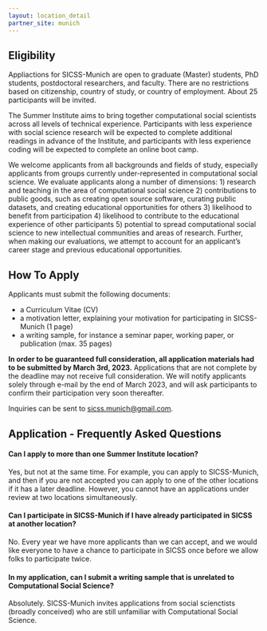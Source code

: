 ```yaml
---
layout: location_detail
partner_site: munich
---
```


## Eligibility

Appliactions for SICSS-Munich are open to graduate (Master) students, PhD students, postdoctoral researchers, and faculty. There are no restrictions based on citizenship, country of study, or country of employment. About 25 participants will be invited.

The Summer Institute aims to bring together computational social scientists across all levels of technical experience. Participants with less experience with social science research will be expected to complete additional readings in advance of the Institute, and participants with less experience coding will be expected to complete an online boot camp. 

We welcome applicants from all backgrounds and fields of study, especially applicants from groups currently under-represented in computational social science. We evaluate applicants along a number of dimensions: 1) research and teaching in the area of computational social science 2) contributions to public goods, such as creating open source software, curating public datasets, and creating educational opportunities for others 3) likelihood to benefit from participation 4) likelihood to contribute to the educational experience of other participants 5) potential to spread computational social science to new intellectual communities and areas of research. Further, when making our evaluations, we attempt to account for an applicant’s career stage and previous educational opportunities.

## How To Apply

Applicants must submit the following documents: 

- a Curriculum Vitae (CV)
- a motivation letter, explaining your motivation for participating in SICSS-Munich (1 page)
- a writing sample, for instance a seminar paper, working paper, or publication (max. 35 pages)


**In order to be guaranteed full consideration, all application materials had to be submitted by March 3rd, 2023.** Applications that are not complete by the deadline may not receive full consideration. We will notify applicants solely through e-mail by the end of March 2023, and will ask participants to confirm their participation very soon thereafter.

Inquiries can be sent to sicss.munich@gmail.com.

## Application - Frequently Asked Questions

#### Can I apply to more than one Summer Institute location?

Yes, but not at the same time. For example, you can apply to SICSS-Munich, and then if you are not accepted you can apply to one of the other locations if it has a later deadline. However, you cannot have an applications under review at two locations simultaneously.

#### Can I participate in SICSS-Munich if I have already participated in SICSS at another location?

No. Every year we have more applicants than we can accept, and we would like everyone to have a chance to participate in SICSS once before we allow folks to participate twice.

#### In my application, can I submit a writing sample that is unrelated to Computational Social Science?

Absolutely. SICSS-Munich invites applications from social scienctists (broadly conceived) who are still unfamiliar with Computational Social Science.

